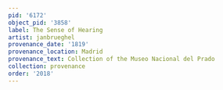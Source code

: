 ```yaml
---
pid: '6172'
object_pid: '3858'
label: The Sense of Hearing
artist: janbrueghel
provenance_date: '1819'
provenance_location: Madrid
provenance_text: Collection of the Museo Nacional del Prado
collection: provenance
order: '2018'
---
```

